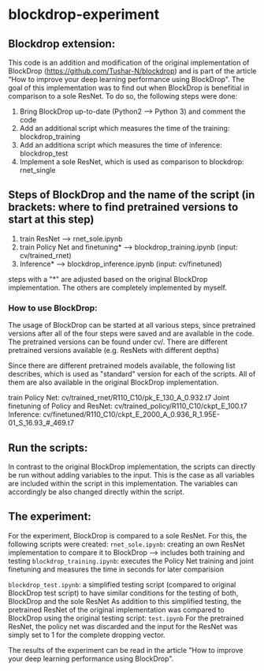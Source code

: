 # blockdrop-experiment

## Blockdrop extension: 

This code is an addition and modification of the original implementation of BlockDrop (https://github.com/Tushar-N/blockdrop) and is part of the article "How to improve your deep learning performance using BlockDrop". 
The goal of this implementation was to find out when BlockDrop is benefitial in comparison to a sole ResNet.
To do so, the following steps were done:
1. Bring BlockDrop up-to-date (Python2 --> Python 3) and comment the code 
2. Add an additional script which measures the time of the training: blockdrop_training
3. Add an additiona script which measures the time of inference: blockdrop_test
4. Implement a sole ResNet, which is used as comparison to blockdrop: rnet_single

## Steps of BlockDrop and the name of the script (in brackets: where to find pretrained versions to start at this step)
1. train ResNet --> rnet_sole.ipynb 
2. train Policy Net and finetuning* --> blockdrop_training.ipynb (input: cv/trained_rnet)
4. Inference*  --> blockdrop_inference.ipynb (input: cv/finetuned)

steps with a "*" are adjusted based on the original BlockDrop implementation. The others are completely implemented by myself.

### How to use BlockDrop: 
The usage of BlockDrop can be started at all various steps, since pretrained versions after all of the four steps were saved and are available in the code. 
The pretrained versions can be found under cv/. There are different pretrained versions available (e.g. ResNets with different depths)

Since there are different pretrained models available, the following list describes, which is used as "standard" version for each of the scripts. All of them are also available in the original BlockDrop implementation.

train Policy Net: cv/trained_rnet/R110_C10/pk_E_130_A_0.932.t7
Joint finetuning of Policy and ResNet: cv/trained_policy/R110_C10/ckpt_E_100.t7
Inference: cv/finetuned/R110_C10/ckpt_E_2000_A_0.936_R_1.95E-01_S_16.93_#_469.t7

## Run the scripts:
In contrast to the original BlockDrop implementation, the scripts can directly be run without adding variables to the input.
This is the case as all variables are included within the script in this implementation. The variables can accordingly be also changed directly within the script.

## The experiment:
For the experiment, BlockDrop is compared to a sole ResNet. For this, the following scripts were created:
```rnet_sole.ipynb```: creating an own ResNet implementation to compare it to BlockDrop --> includes both training and testing
```blockdrop_training.ipynb```: executes the Policy Net training and joint finetuning and measures the time in seconds for later comparision

```blockdrop_test.ipynb```: a simplified testing script (compared to original BlockDrop test script) to have similar conditions for the testing of both, BlockDrop and the sole ResNet
As addition to this simplified testing, the pretrained ResNet of the original implementation was compared to BlockDrop using the original testing script: ```test.ipynb```
For the pretrained ResNet, the policy net was discarded and the input for the ResNet was simply set to 1 for the complete dropping vector. 

The results of the experiment can be read in the article "How to improve your deep learning performance using BlockDrop".

